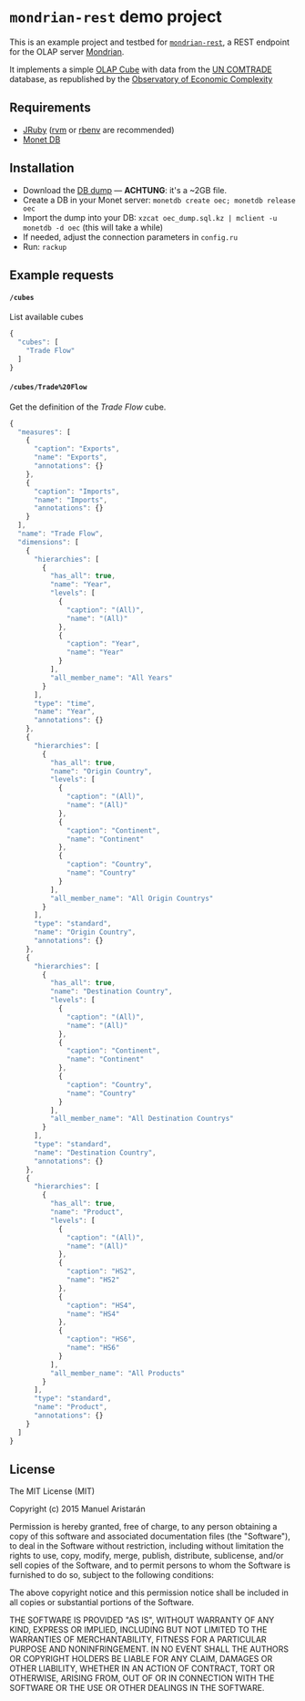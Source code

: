 # `mondrian-rest` demo project

This is an example project and testbed for [`mondrian-rest`](http://github.com/jazzido/mondrian-rest), a REST endpoint for the OLAP server [Mondrian](http://community.pentaho.com/projects/mondrian/).

It implements a simple [OLAP Cube](https://en.wikipedia.org/wiki/OLAP_cube) with data from the [UN COMTRADE](http://comtrade.un.org/) database, as republished by the [Observatory of Economic Complexity](http://atlas.media.mit.edu/en/resources/data/)

## Requirements

  - [JRuby](http://jruby.org) ([rvm](http://rvm.io) or [rbenv](http://rbenv.org/) are recommended)
  - [Monet DB](http://monetdb.org/)

## Installation

  - Download the [DB dump](http://xxxx) — **ACHTUNG**: it's a ~2GB file.
  - Create a DB in your Monet server: `monetdb create oec; monetdb release oec`
  - Import the dump into your DB: `xzcat oec_dump.sql.kz | mclient -u monetdb -d oec` (this will take a while)
  - If needed, adjust the connection parameters in `config.ru`
  - Run: `rackup`

## Example requests

#### `/cubes`

List available cubes

```javascript
{
  "cubes": [
    "Trade Flow"
  ]
}
```

#### `/cubes/Trade%20Flow`

Get the definition of the *Trade Flow* cube.

```javascript
{
  "measures": [
    {
      "caption": "Exports",
      "name": "Exports",
      "annotations": {}
    },
    {
      "caption": "Imports",
      "name": "Imports",
      "annotations": {}
    }
  ],
  "name": "Trade Flow",
  "dimensions": [
    {
      "hierarchies": [
        {
          "has_all": true,
          "name": "Year",
          "levels": [
            {
              "caption": "(All)",
              "name": "(All)"
            },
            {
              "caption": "Year",
              "name": "Year"
            }
          ],
          "all_member_name": "All Years"
        }
      ],
      "type": "time",
      "name": "Year",
      "annotations": {}
    },
    {
      "hierarchies": [
        {
          "has_all": true,
          "name": "Origin Country",
          "levels": [
            {
              "caption": "(All)",
              "name": "(All)"
            },
            {
              "caption": "Continent",
              "name": "Continent"
            },
            {
              "caption": "Country",
              "name": "Country"
            }
          ],
          "all_member_name": "All Origin Countrys"
        }
      ],
      "type": "standard",
      "name": "Origin Country",
      "annotations": {}
    },
    {
      "hierarchies": [
        {
          "has_all": true,
          "name": "Destination Country",
          "levels": [
            {
              "caption": "(All)",
              "name": "(All)"
            },
            {
              "caption": "Continent",
              "name": "Continent"
            },
            {
              "caption": "Country",
              "name": "Country"
            }
          ],
          "all_member_name": "All Destination Countrys"
        }
      ],
      "type": "standard",
      "name": "Destination Country",
      "annotations": {}
    },
    {
      "hierarchies": [
        {
          "has_all": true,
          "name": "Product",
          "levels": [
            {
              "caption": "(All)",
              "name": "(All)"
            },
            {
              "caption": "HS2",
              "name": "HS2"
            },
            {
              "caption": "HS4",
              "name": "HS4"
            },
            {
              "caption": "HS6",
              "name": "HS6"
            }
          ],
          "all_member_name": "All Products"
        }
      ],
      "type": "standard",
      "name": "Product",
      "annotations": {}
    }
  ]
}
```

## License

The MIT License (MIT)

Copyright (c) 2015 Manuel Aristarán

Permission is hereby granted, free of charge, to any person obtaining a copy
of this software and associated documentation files (the "Software"), to deal
in the Software without restriction, including without limitation the rights
to use, copy, modify, merge, publish, distribute, sublicense, and/or sell
copies of the Software, and to permit persons to whom the Software is
furnished to do so, subject to the following conditions:

The above copyright notice and this permission notice shall be included in all
copies or substantial portions of the Software.

THE SOFTWARE IS PROVIDED "AS IS", WITHOUT WARRANTY OF ANY KIND, EXPRESS OR
IMPLIED, INCLUDING BUT NOT LIMITED TO THE WARRANTIES OF MERCHANTABILITY,
FITNESS FOR A PARTICULAR PURPOSE AND NONINFRINGEMENT. IN NO EVENT SHALL THE
AUTHORS OR COPYRIGHT HOLDERS BE LIABLE FOR ANY CLAIM, DAMAGES OR OTHER
LIABILITY, WHETHER IN AN ACTION OF CONTRACT, TORT OR OTHERWISE, ARISING FROM,
OUT OF OR IN CONNECTION WITH THE SOFTWARE OR THE USE OR OTHER DEALINGS IN THE
SOFTWARE.
